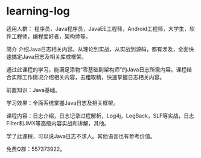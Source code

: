 # learning-log

适用人群：
程序员，Java程序员，JavaEE工程师，Android工程师，大学生，软件工程师，编程爱好者，架构师等。

简介
介绍Java日志相关内容。从理论到实战，从实战到源码，都有涉及，全面快速搞定Java日志及相关库或框架。

通过此课程的学习，能满足添物“零基础到架构师”的Java日志所需内容。课程结合实际工作情况介绍相关内容，去粗取精，快速掌握日志相关内容。

前置知识：Java基础。

学习效果：全面系统掌握Java日志及相关框架。

课程内容：日志介绍，日志记录过程解析，Log4j，LogBack，SLF等实战，日志Filter和JMX等高级内容实战和讲解，其他。

学了此课程，可以说Java日志不求人。其他语言也有参考价值。

免费Q群：557373922。